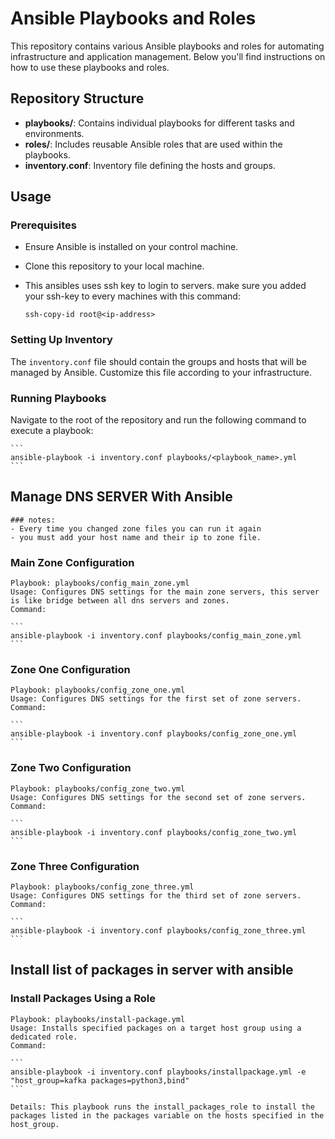 # Ansible Playbooks and Roles

This repository contains various Ansible playbooks and roles for automating infrastructure and application management. Below you'll find instructions on how to use these playbooks and roles.

## Repository Structure

- **playbooks/**: Contains individual playbooks for different tasks and environments.
- **roles/**: Includes reusable Ansible roles that are used within the playbooks.
- **inventory.conf**: Inventory file defining the hosts and groups.

## Usage

### Prerequisites

- Ensure Ansible is installed on your control machine.
- Clone this repository to your local machine.
- This ansibles uses ssh key to login to servers. make sure you added your ssh-key to every machines with this command:
    
    ``` 
    ssh-copy-id root@<ip-address>
    ```
### Setting Up Inventory

The `inventory.conf` file should contain the groups and hosts that will be managed by Ansible. Customize this file according to your infrastructure.

### Running Playbooks

Navigate to the root of the repository and run the following command to execute a playbook:

    ``` 
    ansible-playbook -i inventory.conf playbooks/<playbook_name>.yml
    ```




## Manage DNS SERVER With Ansible
    ### notes:
    - Every time you changed zone files you can run it again
    - you must add your host name and their ip to zone file. 

### Main Zone Configuration
    Playbook: playbooks/config_main_zone.yml
    Usage: Configures DNS settings for the main zone servers, this server is like bridge between all dns servers and zones.
    Command:

    ```
    ansible-playbook -i inventory.conf playbooks/config_main_zone.yml
    ```

### Zone One Configuration

    Playbook: playbooks/config_zone_one.yml
    Usage: Configures DNS settings for the first set of zone servers.
    Command:

    ```
    ansible-playbook -i inventory.conf playbooks/config_zone_one.yml
    ```

### Zone Two Configuration

    Playbook: playbooks/config_zone_two.yml
    Usage: Configures DNS settings for the second set of zone servers.
    Command:

    ```
    ansible-playbook -i inventory.conf playbooks/config_zone_two.yml
    ```

### Zone Three Configuration

    Playbook: playbooks/config_zone_three.yml
    Usage: Configures DNS settings for the third set of zone servers.
    Command:

    ```
    ansible-playbook -i inventory.conf playbooks/config_zone_three.yml
    ```


## Install list of packages in server with ansible 

### Install Packages Using a Role

    Playbook: playbooks/install-package.yml
    Usage: Installs specified packages on a target host group using a dedicated role.
    Command:

    ```
    ansible-playbook -i inventory.conf playbooks/installpackage.yml -e "host_group=kafka packages=python3,bind"
    ```

    Details: This playbook runs the install_packages_role to install the packages listed in the packages variable on the hosts specified in the host_group.